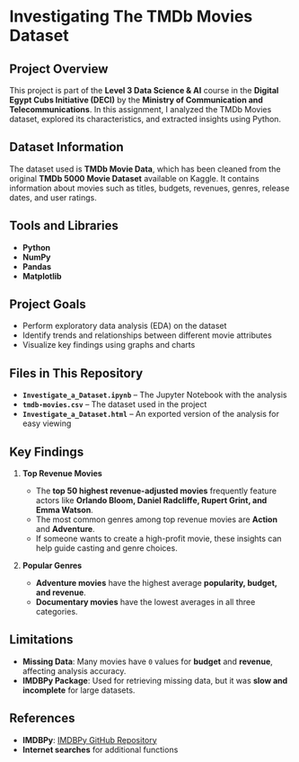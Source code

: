 # Investigating The TMDb Movies Dataset

## Project Overview  
This project is part of the **Level 3 Data Science & AI** course in the **Digital Egypt Cubs Initiative (DECI)** by the **Ministry of Communication and Telecommunications**. In this assignment, I analyzed the TMDb Movies dataset, explored its characteristics, and extracted insights using Python.

## Dataset Information  
The dataset used is **TMDb Movie Data**, which has been cleaned from the original **TMDb 5000 Movie Dataset** available on Kaggle. It contains information about movies such as titles, budgets, revenues, genres, release dates, and user ratings.

## Tools and Libraries  
- **Python**  
- **NumPy**  
- **Pandas**  
- **Matplotlib**  

## Project Goals  
- Perform exploratory data analysis (EDA) on the dataset  
- Identify trends and relationships between different movie attributes  
- Visualize key findings using graphs and charts  

## Files in This Repository  
- **`Investigate_a_Dataset.ipynb`** – The Jupyter Notebook with the analysis  
- **`tmdb-movies.csv`** – The dataset used in the project  
- **`Investigate_a_Dataset.html`** – An exported version of the analysis for easy viewing  

## Key Findings  
1. **Top Revenue Movies**  
   - The **top 50 highest revenue-adjusted movies** frequently feature actors like **Orlando Bloom, Daniel Radcliffe, Rupert Grint, and Emma Watson**.  
   - The most common genres among top revenue movies are **Action** and **Adventure**.  
   - If someone wants to create a high-profit movie, these insights can help guide casting and genre choices.

2. **Popular Genres**  
   - **Adventure movies** have the highest average **popularity, budget, and revenue**.  
   - **Documentary movies** have the lowest averages in all three categories.

## Limitations  
- **Missing Data**: Many movies have `0` values for **budget** and **revenue**, affecting analysis accuracy.  
- **IMDBPy Package**: Used for retrieving missing data, but it was **slow and incomplete** for large datasets.

## References  
- **IMDBPy**: [IMDBPy GitHub Repository](https://github.com/RyanMarcus/imdbpy)  
- **Internet searches** for additional functions  
